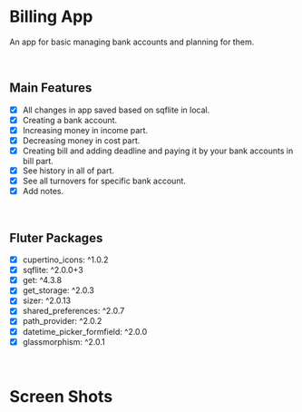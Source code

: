 # Billing App

An app for basic managing bank accounts and planning for them.

</br>

## Main Features
- [x] All changes in app saved based on sqflite in local.
- [x] Creating a bank account.
- [x] Increasing money in income part.
- [x] Decreasing money in cost part.
- [x] Creating bill and adding deadline and paying it by your bank accounts in bill part. 
- [x] See history in all of part.
- [x] See all turnovers for specific bank account.
- [x] Add notes.

</br>

## Fluter Packages
- [x] cupertino_icons: ^1.0.2
- [x] sqflite: ^2.0.0+3
- [x] get: ^4.3.8
- [x] get_storage: ^2.0.3
- [x] sizer: ^2.0.13
- [x] shared_preferences: ^2.0.7
- [x] path_provider: ^2.0.2
- [x] datetime_picker_formfield: ^2.0.0
- [x] glassmorphism: ^2.0.1 

</br>

# Screen Shots



